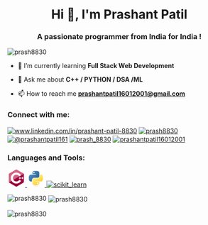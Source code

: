 <h1 align="center">Hi 👋, I'm Prashant Patil</h1>
<h3 align="center">A passionate programmer from India for India !</h3>

<p align="left"> <img src="https://komarev.com/ghpvc/?username=prash8830&label=Profile%20views&color=0e75b6&style=flat" alt="prash8830" /> </p>

- 🌱 I’m currently learning **Full Stack Web Development**

- 💬 Ask me about **C++ / PYTHON / DSA /ML**

- 📫 How to reach me **prashantpatil16012001@gmail.com**

<h3 align="left">Connect with me:</h3>
<p align="left">
<a href="https://linkedin.com/in/www.linkedin.com/in/prashant-patil-8830" target="blank"><img align="center" src="https://raw.githubusercontent.com/rahuldkjain/github-profile-readme-generator/master/src/images/icons/Social/linked-in-alt.svg" alt="www.linkedin.com/in/prashant-patil-8830" height="30" width="40" /></a>
<a href="https://www.codechef.com/users/prash8830" target="blank"><img align="center" src="https://cdn.jsdelivr.net/npm/simple-icons@3.1.0/icons/codechef.svg" alt="prash8830" height="30" width="40" /></a>
<a href="https://www.hackerrank.com/@prashantpatil161" target="blank"><img align="center" src="https://raw.githubusercontent.com/rahuldkjain/github-profile-readme-generator/master/src/images/icons/Social/hackerrank.svg" alt="@prashantpatil161" height="30" width="40" /></a>
<a href="https://codeforces.com/profile/prash_8830" target="blank"><img align="center" src="https://cdn.jsdelivr.net/npm/simple-icons@3.0.1/icons/codeforces.svg" alt="prash_8830" height="30" width="40" /></a>
<a href="https://auth.geeksforgeeks.org/user/prashantpatil16012001" target="blank"><img align="center" src="https://raw.githubusercontent.com/rahuldkjain/github-profile-readme-generator/master/src/images/icons/Social/geeks-for-geeks.svg" alt="prashantpatil16012001" height="30" width="40" /></a>
</p>

<h3 align="left">Languages and Tools:</h3>
<p align="left"> <a href="https://www.w3schools.com/cpp/" target="_blank"> <img src="https://raw.githubusercontent.com/devicons/devicon/master/icons/cplusplus/cplusplus-original.svg" alt="cplusplus" width="40" height="40"/> </a> <a href="https://www.python.org" target="_blank"> <img src="https://raw.githubusercontent.com/devicons/devicon/master/icons/python/python-original.svg" alt="python" width="40" height="40"/> </a> <a href="https://scikit-learn.org/" target="_blank"> <img src="https://upload.wikimedia.org/wikipedia/commons/0/05/Scikit_learn_logo_small.svg" alt="scikit_learn" width="40" height="40"/> </a> </p>

<p><img align="left" src="https://github-readme-stats.vercel.app/api/top-langs?username=prash8830&show_icons=true&locale=en&layout=compact" alt="prash8830" /></p>

<p>&nbsp;<img align="center" src="https://github-readme-stats.vercel.app/api?username=prash8830&show_icons=true&locale=en" alt="prash8830" /></p>

<p><img align="center" src="https://github-readme-streak-stats.herokuapp.com/?user=prash8830&" alt="prash8830" /></p>
